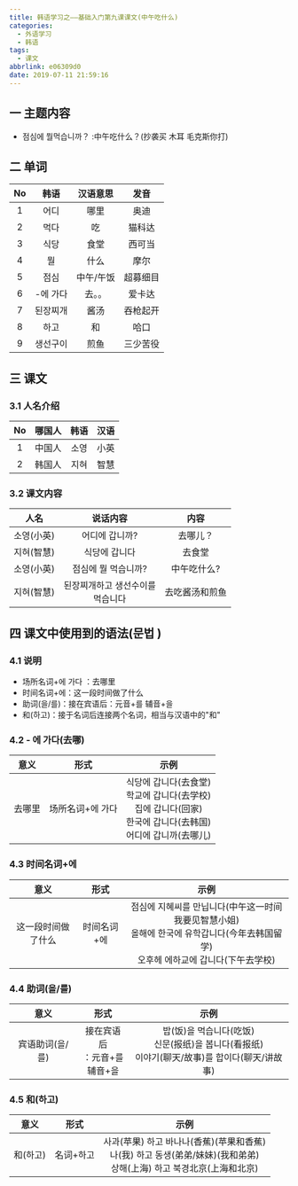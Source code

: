 ```yaml
---
title: 韩语学习之——基础入门第九课课文(中午吃什么)
categories:
  - 外语学习
  - 韩语
tags:
  - 课文
abbrlink: e06309d0
date: 2019-07-11 21:59:16
---
```


##   一 主题内容

* 점심에 뭘먹습니까？ :中午吃什么？(抄袭买 木耳 毛克斯你打)

<!--more-->



## 二 单词

|  No  |   韩语   | 汉语意思  |   发音   |
| :--: | :------: | :-------: | :------: |
|  1   |   어디   |   哪里    |   奥迪   |
|  2   |   먹다   |    吃     |  猫科达  |
|  3   |   식당   |   食堂    |  西可当  |
|  4   |    뭘    |   什么    |   摩尔   |
|  5   |   점심   | 中午/午饭 | 超募细目 |
|  6   | -에 가다 |  去。。   |  爱卡达  |
|  7   | 된장찌개 |   酱汤    | 吞枪起开 |
|  8   |   하고   |    和     |   哈口   |
|  9   | 생선구이 |   煎鱼    | 三少苦役 |

## 三 课文

### 3.1 人名介绍

|  No  | 哪国人 | 韩语 | 汉语 |
| :--: | :----: | :--: | :--: |
|  1   | 中国人 | 소영 | 小英 |
|  2   | 韩国人 | 지혀 | 智慧 |

### 3.2 课文内容

|    人名    |               说话内容                |      内容      |
| :--------: | :-----------------------------------: | :------------: |
| 소영(小英) |            어디에 갑니까?             |    去哪儿？    |
| 지혀(智慧) |             식당에 갑니다             |     去食堂     |
| 소영(小英) |          점심에 뭘 먹습니까?          |  中午吃什么?   |
| 지혀(智慧) | 된장찌개하고 생선수이를 <br/>먹습니다 | 去吃酱汤和煎鱼 |

##  四 课文中使用到的语法(문법 )

### 4.1 说明

* 场所名词+에 가다 ：去哪里
* 时间名词+에：这一段时间做了什么
* 助词(을/를)：接在宾语后：元音+를  辅音+을
* 和(하고)：接于名词后连接两个名词，相当与汉语中的"和"

### 4.2 - 에 가다(去哪)

|  意义  |       形式       |                             示例                             |
| :----: | :--------------: | :----------------------------------------------------------: |
| 去哪里 | 场所名词+에 가다 | 식당에  갑니다(去食堂)<br/>학교에  갑니다(去学校)<br/>집에  갑니다(回家)<br/>한국에  갑니다(去韩国)<br/>어디에 갑니까(去哪儿)<br/> |

### 4.3 时间名词+에

|        意义        |    形式     |                             示例                             |
| :----------------: | :---------: | :----------------------------------------------------------: |
| 这一段时间做了什么 | 时间名词+에 | 점심에 지혜씨를 만닙니다(中午这一时间我要见智慧小姐)<br/>올해에 한국에 유학갑니다(今年去韩国留学)<br/>오후헤 에하교에 갑니다(下午去学校)<br/> |

### 4.4 助词(을/를)

|      意义       |                    形式                     |                             示例                             |
| :-------------: | :-----------------------------------------: | :----------------------------------------------------------: |
| 宾语助词(을/를) | 接在宾语后<br/>：元音+를<br/>  辅音+을<br/> | 밥(饭)을 먹습니다(吃饭)<br/>신문(报纸)을 봅니다(看报纸)<br/>이야기(聊天/故事)를 합이다(聊天/讲故事)<br/> |

### 4.5  和(하고)

|   意义   |      形式      |                             示例                             |
| :------: | :------------: | :----------------------------------------------------------: |
| 和(하고) | 名词+하고<br/> | 사과(苹果) 하고 바나나(香蕉)(苹果和香蕉)<br/>나(我)  하고 동생(弟弟/妹妹)(我和弟弟)<br/>상해(上海) 하고 북경北京(上海和北京)<br/> |